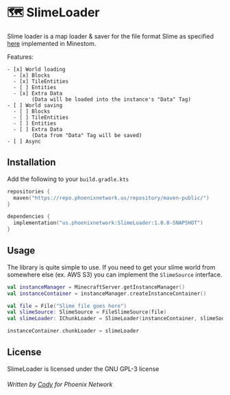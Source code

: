 # 🗺️ SlimeLoader

Slime loader is a map loader & saver for the file format Slime as specified [here](https://github.com/PhoenixNetwork/SlimeLoader/blob/master/SLIME_FORMAT.txt) implemented in Minestom.

Features:
```
- [x] World loading
  - [x] Blocks
  - [x] TileEntities
  - [ ] Entities
  - [x] Extra Data
        (Data will be loaded into the instance's "Data" Tag)
- [ ] World saving
  - [ ] Blocks
  - [ ] TileEntities
  - [ ] Entities
  - [ ] Extra Data
        (Data from "Data" Tag will be saved)
- [ ] Async
```

## Installation

Add the following to your `build.gradle.kts`

```kotlin
repositories { 
  maven("https://repo.phoenixnetwork.us/repository/maven-public/")
}

dependencies { 
  implementation("us.phoenixnetwork:SlimeLoader:1.0.0-SNAPSHOT")
}
```

## Usage

The library is quite simple to use. If you need to get your slime world from somewhere else (ex. AWS S3) you can implement the `SlimeSource` interface. 

```kotlin
val instanceManager = MinecraftServer.getInstanceManager()
val instanceContainer = instanceManager.createInstanceContainer()

val file = File("Slime file goes here")
val slimeSource: SlimeSource = FileSlimeSource(file)
val slimeLoader: IChunkLoader = SlimeLoader(instanceContainer, slimeSource)

instanceContainer.chunkLoader = slimeLoader
```

## License

SlimeLoader is licensed under the GNU GPL-3 license

###### Written by [Cody](https://github.com/CatDevz) for Phoenix Network
